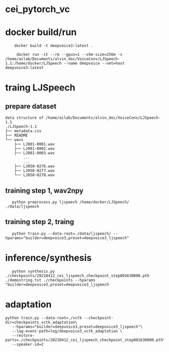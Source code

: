 # cei_pytorch_vc


# docker build/run
```
    docker build -t deepvoice3:latest .

     docker run -it --rm --gpus=1 --shm-size=256m -v /home/ailab/Documents/alvin_doc/VoiceConv/LJSpeech-1.1:/home/docker/LJSpeech --name deepvoice --net=host deepvoice3:latest
 ```

# traing LJSpeech
    
## prepare dataset
```
data structure of /home/ailab/Documents/alvin_doc/VoiceConv/LJSpeech-1.1
./LJSpeech-1.1
├── metadata.csv
├── README
└── wavs
    ├── LJ001-0001.wav
    ├── LJ001-0002.wav
    ├── LJ001-0003.wav
        ...
        ...
    ├── LJ050-0276.wav
    ├── LJ050-0277.wav
    └── LJ050-0278.wav

 ```

 ## training step 1, wav2npy

 ```
    python preprocess.py ljspeech /home/docker/LJSpeech/ ./data/ljspeech
 ```

 ## training step 2, traing

 ```
    python train.py --data-root=./data/ljspeech/ --hparams="builder=deepvoice3,preset=deepvoice3_ljspeech"
 ```

# inference/synthesis 

```
   python synthesis.py ./checkpoints/20210412_cei_ljspeech_checkpoint_step001630000.pth ./demostring.txt ./checkpoints --hparams "builder=deepvoice3,preset=deepvoice3_ljspeech
```

# adaptation
```
python train.py --data-root=./vctk --checkpoint-dir=checkpoints_vctk_adaptation\
   --hparams="builder=deepvoice3,preset=deepvoice3_ljspeech"\
   --log-event-path=log/deepvoice3_vctk_adaptation \
   --restore-parts=./checkpoints/20210412_cei_ljspeech_checkpoint_step001630000.pth\ 
   --speaker-id=2

``` 
